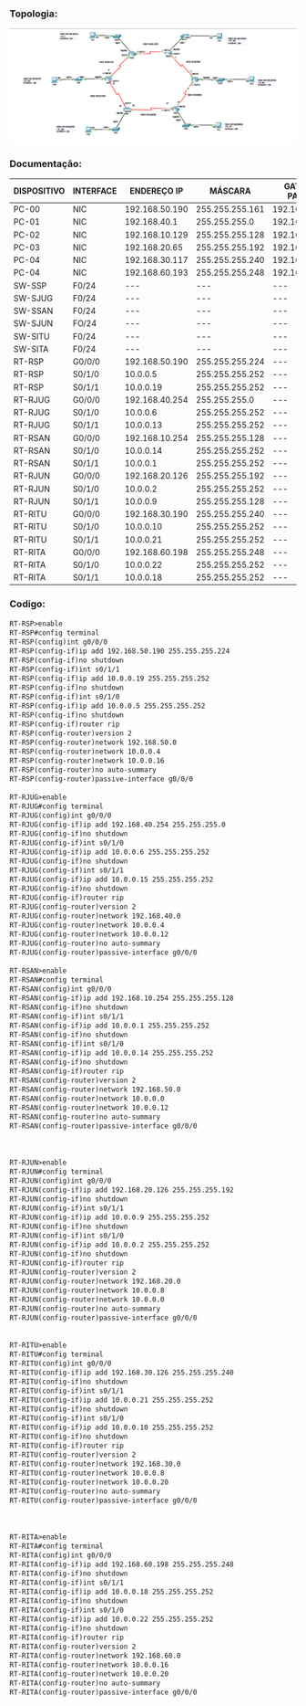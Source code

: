 ### Topologia:

![](https://github.com/redeslinuxcode/atividades_cisco_redes_/blob/main/cisco/topologia%204.PNG)

### Documentação:


| DISPOSITIVO | INTERFACE | ENDEREÇO IP     | MÁSCARA         | GATEWAY PADRÃO |
|-------------|-----------|-----------------|-----------------|----------------|
| PC-00       | NIC       | 192.168.50.190  | 255.255.255.161 | 192.168.50.190 |
| PC-01       | NIC       | 192.168.40.1    | 255.255.255.0   | 192.168.30.254 |
| PC-02       | NIC       | 192.168.10.129  | 255.255.255.128 | 192.168.10.254 |
| PC-03       | NIC       | 192.168.20.65   | 255.255.255.192 | 192.168.20.126 |
| PC-04       | NIC       | 192.168.30.117  | 255.255.255.240 | 192.168.30.190 |
| PC-04       | NIC       | 192.168.60.193  | 255.255.255.248 | 192.168.60.198 |
| SW-SSP      | F0/24     | ---             | ---             | ---            |
| SW-SJUG     | F0/24     | ---             | ---             | ---            |
| SW-SSAN     | F0/24     | ---             | ---             | ---            |
| SW-SJUN     | FO/24     | ---             | ---             | ---            |
| SW-SITU     | F0/24     | ---             | ---             | ---            |
| SW-SITA     | F0/24     | ---             | ---             | ---            |
| RT-RSP      | G0/0/0    | 192.168.50.190  | 255.255.255.224 | ---            |
| RT-RSP      | S0/1/0    | 10.0.0.5        | 255.255.255.252 | ---            |
| RT-RSP      | S0/1/1    | 10.0.0.19       | 255.255.255.252 | ---            |
| RT-RJUG     | G0/0/0    | 192.168.40.254  | 255.255.255.0   | ---            |
| RT-RJUG     | S0/1/0    | 10.0.0.6        | 255.255.255.252 | ---            |
| RT-RJUG     | S0/1/1    | 10.0.0.13       | 255.255.255.252 | ---            |
| RT-RSAN     | G0/0/0    | 192.168.10.254  | 255.255.255.128 | ---            |
| RT-RSAN     | S0/1/0    | 10.0.0.14       | 255.255.255.252 | ---            |
| RT-RSAN     | S0/1/1    | 10.0.0.1        | 255.255.255.252 | ---            |
| RT-RJUN     | G0/0/0    | 192.168.20.126  | 255.255.255.192 | ---            |
| RT-RJUN     | S0/1/0    | 10.0.0.2        | 255.255.255.252 | ---            |
| RT-RJUN     | S0/1/1    | 10.0.0.9        | 255.255.255.128 | ---            |
| RT-RITU     | G0/0/0    | 192.168.30.190  | 255.255.255.240 | ---            |
| RT-RITU     | S0/1/0    | 10.0.0.10       | 255.255.255.252 | ---            |
| RT-RITU     | S0/1/1    | 10.0.0.21       | 255.255.255.252 | ---            |
| RT-RITA     | G0/0/0    | 192.168.60.198  | 255.255.255.248 | ---            |
| RT-RITA     | S0/1/0    | 10.0.0.22       | 255.255.255.252 | ---            |
| RT-RITA     | S0/1/1    | 10.0.0.18       | 255.255.255.252 | ---            |

### Codigo:

~~~
RT-RSP>enable
RT-RSP#config terminal
RT-RSP(config)int g0/0/0
RT-RSP(config-if)ip add 192.168.50.190 255.255.255.224
RT-RSP(config-if)no shutdown
RT-RSP(config-if)int s0/1/1
RT-RSP(config-if)ip add 10.0.0.19 255.255.255.252
RT-RSP(config-if)no shutdown
RT-RSP(config-if)int s0/1/0
RT-RSP(config-if)ip add 10.0.0.5 255.255.255.252
RT-RSP(config-if)no shutdown
RT-RSP(config-if)router rip
RT-RSP(config-router)version 2
RT-RSP(config-router)network 192.168.50.0
RT-RSP(config-router)network 10.0.0.4
RT-RSP(config-router)network 10.0.0.16
RT-RSP(config-router)no auto-summary
RT-RSP(config-router)passive-interface g0/0/0

RT-RJUG>enable
RT-RJUG#config terminal
RT-RJUG(config)int g0/0/0
RT-RJUG(config-if)ip add 192.168.40.254 255.255.255.0
RT-RJUG(config-if)no shutdown
RT-RJUG(config-if)int s0/1/0
RT-RJUG(config-if)ip add 10.0.0.6 255.255.255.252
RT-RJUG(config-if)no shutdown
RT-RJUG(config-if)int s0/1/1
RT-RJUG(config-if)ip add 10.0.0.15 255.255.255.252
RT-RJUG(config-if)no shutdown
RT-RJUG(config-if)router rip
RT-RJUG(config-router)version 2
RT-RJUG(config-router)network 192.168.40.0
RT-RJUG(config-router)network 10.0.0.4
RT-RJUG(config-router)network 10.0.0.12
RT-RJUG(config-router)no auto-summary
RT-RJUG(config-router)passive-interface g0/0/0

RT-RSAN>enable
RT-RSAN#config terminal
RT-RSAN(config)int g0/0/0
RT-RSAN(config-if)ip add 192.168.10.254 255.255.255.128
RT-RSAN(config-if)no shutdown
RT-RSAN(config-if)int s0/1/1
RT-RSAN(config-if)ip add 10.0.0.1 255.255.255.252
RT-RSAN(config-if)no shutdown
RT-RSAN(config-if)int s0/1/0
RT-RSAN(config-if)ip add 10.0.0.14 255.255.255.252
RT-RSAN(config-if)no shutdown
RT-RSAN(config-if)router rip
RT-RSAN(config-router)version 2
RT-RSAN(config-router)network 192.168.50.0
RT-RSAN(config-router)network 10.0.0.0
RT-RSAN(config-router)network 10.0.0.12
RT-RSAN(config-router)no auto-summary
RT-RSAN(config-router)passive-interface g0/0/0



RT-RJUN>enable
RT-RJUN#config terminal
RT-RJUN(config)int g0/0/0
RT-RJUN(config-if)ip add 192.168.20.126 255.255.255.192
RT-RJUN(config-if)no shutdown
RT-RJUN(config-if)int s0/1/1
RT-RJUN(config-if)ip add 10.0.0.9 255.255.255.252
RT-RJUN(config-if)no shutdown
RT-RJUN(config-if)int s0/1/0
RT-RJUN(config-if)ip add 10.0.0.2 255.255.255.252
RT-RJUN(config-if)no shutdown
RT-RJUN(config-if)router rip
RT-RJUN(config-router)version 2
RT-RJUN(config-router)network 192.168.20.0
RT-RJUN(config-router)network 10.0.0.8
RT-RJUN(config-router)network 10.0.0.0
RT-RJUN(config-router)no auto-summary
RT-RJUN(config-router)passive-interface g0/0/0


RT-RITU>enable
RT-RITU#config terminal
RT-RITU(config)int g0/0/0
RT-RITU(config-if)ip add 192.168.30.126 255.255.255.240
RT-RITU(config-if)no shutdown
RT-RITU(config-if)int s0/1/1
RT-RITU(config-if)ip add 10.0.0.21 255.255.255.252
RT-RITU(config-if)no shutdown
RT-RITU(config-if)int s0/1/0
RT-RITU(config-if)ip add 10.0.0.10 255.255.255.252
RT-RITU(config-if)no shutdown
RT-RITU(config-if)router rip
RT-RITU(config-router)version 2
RT-RITU(config-router)network 192.168.30.0
RT-RITU(config-router)network 10.0.0.8
RT-RITU(config-router)network 10.0.0.20
RT-RITU(config-router)no auto-summary
RT-RITU(config-router)passive-interface g0/0/0



RT-RITA>enable
RT-RITA#config terminal
RT-RITA(config)int g0/0/0
RT-RITA(config-if)ip add 192.168.60.198 255.255.255.248
RT-RITA(config-if)no shutdown
RT-RITA(config-if)int s0/1/1
RT-RITA(config-if)ip add 10.0.0.18 255.255.255.252
RT-RITA(config-if)no shutdown
RT-RITA(config-if)int s0/1/0
RT-RITA(config-if)ip add 10.0.0.22 255.255.255.252
RT-RITA(config-if)no shutdown
RT-RITA(config-if)router rip
RT-RITA(config-router)version 2
RT-RITA(config-router)network 192.168.60.0
RT-RITA(config-router)network 10.0.0.16
RT-RITA(config-router)network 10.0.0.20
RT-RITA(config-router)no auto-summary
RT-RITA(config-router)passive-interface g0/0/0

~~~



